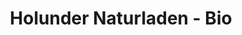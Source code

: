 ---
title: "Holunder Naturladen - Bio"
url: /offenbach-am-main/holunder-naturladen-bio/
shop: Lebensmittel
---
